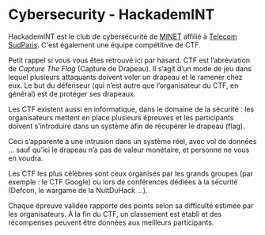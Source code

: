 # Cybersecurity - HackademINT

HackademINT est le club de cybersécurité de [MINET](https://www.minet.net) affilié à [Telecom SudParis](https://www.telecom-sudparis.eu/). C'est également une équipe compétitive de CTF.

Petit rappel si vous vous êtes retrouvé ici par hasard. CTF est l’abréviation de _Capture The Flag_ (Capture de Drapeau). Il s’agit d’un mode de jeu dans lequel plusieurs attaquants doivent voler un drapeau et le ramener chez eux. Le but du défenseur (qui n’est autre que l’organisateur du CTF, en général) est de protéger ses drapeaux.

Les CTF existent aussi en informatique, dans le domaine de la sécurité : les organisateurs mettent en place plusieurs épreuves et les participants doivent s’introduire dans un système afin de récupérer le drapeau (flag).

Ceci s’apparente à une intrusion dans un système réel, avec vol de données … sauf qu’ici le drapeau n’a pas de valeur monétaire, et personne ne vous en voudra.

Les CTF les plus célèbres sont ceux organisés par les grands groupes (par exemple : le CTF Google) ou lors de conférences dédiées à la sécurité (Defcon, le wargame de la NuitDuHack …).

Chaque épreuve validée rapporte des points selon sa difficulté estimée par les organisateurs. À la fin du CTF, un classement est établi et des récompenses peuvent être données aux meilleurs participants.
